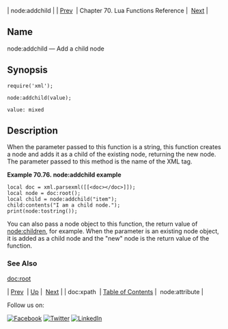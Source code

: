 | node:addchild |
| [Prev](lua.ref.xml.doc_xpath.php)  | Chapter 70. Lua Functions Reference |  [Next](lua.ref.xml.node_attribute.php) |

<a name="lua.ref.xml.node_addchild"></a>
## Name

node:addchild — Add a child node

<a name="idp19389072"></a>
## Synopsis

`require('xml');`

`node:addchild(value);`

`value: mixed`<a name="idp19392752"></a>
## Description

When the parameter passed to this function is a string, this function creates a node and adds it as a child of the existing node, returning the new node. The parameter passed to this method is the name of the XML tag.

<a name="lua.ref.xml.node_addchild.example"></a>

**Example 70.76. node:addchild example**

```
local doc = xml.parsexml([[<doc></doc>]]);
local node = doc:root();
local child = node:addchild("item");
child:contents("I am a child node.");
print(node:tostring());
```

You can also pass a node object to this function, the return value of [node:children](lua.ref.xml.node_children.php "node:children"), for example. When the parameter is an existing node object, it is added as a child node and the "new" node is the return value of the function.

<a name="idp19398032"></a>
### See Also

[doc:root](lua.ref.xml.doc_root.php "doc:root")

| [Prev](lua.ref.xml.doc_xpath.php)  | [Up](lua.function.details.php) |  [Next](lua.ref.xml.node_attribute.php) |
| doc:xpath  | [Table of Contents](index.php) |  node:attribute |

Follow us on:

[![Facebook](https://support.messagesystems.com/images/icon-facebook.png)](http://www.facebook.com/messagesystems) [![Twitter](https://support.messagesystems.com/images/icon-twitter.png)](http://twitter.com/#!/MessageSystems) [![LinkedIn](https://support.messagesystems.com/images/icon-linkedin.png)](http://www.linkedin.com/company/message-systems)